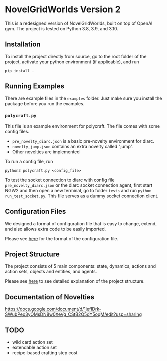 # NovelGridWorlds Version 2
This is a redesigned version of NovelGridWorlds, built on top of OpenAI gym.
The project is tested on Python 3.8, 3.9, and 3.10.

## Installation

To install the project directly from source, go to the root folder of the
project, activate your python environment (if applicable), and run

```
pip install .
```

## Running Examples
There are example files in the `examples` folder. Just
make sure you install
the package before you run the examples.

### `polycraft.py`
This file is an example environment for polycraft. 
The file comes with some config files.

- `pre_novelty_diarc.json` is a basic pre-novelty environment for diarc.
- `novelty_jump.json` contains an extra novelty called "jump".
- Other novelties are implemented 

To run a config file, run
```
python3 polycraft.py <config_file>
```

To test the socket connection to diarc with config file `pre_novelty_diarc.json`
or the diarc socket connection agent,
first start NGW2 and then open a new terminal,
go to folder `tests` and run `python run_test_socket.py`.
This file serves as a dummy socket connection client.


## Configuration Files
We designed a format of configuration file that is easy to change,
extend, and also allows extra code to be easily imported.

Please see [here](docs/config_file.md) for the format of the configuration file.

<!-- ### `test_render_with_parser`
This file allows you to type commands manually to test the render
function in text and reproduce some errors.

### `test_color_render`
This file allows you to type commands manually to test the render
function in PyGame and reproduce some errors. -->




## Project Structure
The project consists of 5 main components: state, dynamics, actions and action sets, objects and entities, and agents.

Please see [here](docs/project_structure.md) to see detailed explanation of the
project structure.

## Documentation of Novelties
https://docs.google.com/document/d/1jefIDrk-SWubPeo3yOMsDN8w0XeVg_CStB2Q5dY5oqM/edit?usp=sharing


## TODO
- wild card action set
- extendable action set
- recipe-based crafting step cost
